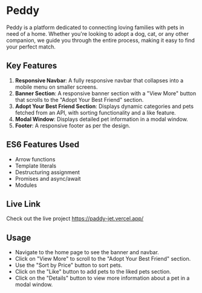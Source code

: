 # Peddy

Peddy is a platform dedicated to connecting loving families with pets in need of a home. Whether you're looking to adopt a dog, cat, or any other companion, we guide you through the entire process, making it easy to find your perfect match.

## Key Features

1. **Responsive Navbar**: A fully responsive navbar that collapses into a mobile menu on smaller screens.
2. **Banner Section**: A responsive banner section with a "View More" button that scrolls to the "Adopt Your Best Friend" section.
3. **Adopt Your Best Friend Section**: Displays dynamic categories and pets fetched from an API, with sorting functionality and a like feature.
4. **Modal Window**: Displays detailed pet information in a modal window.
5. **Footer**: A responsive footer as per the design.

## ES6 Features Used

- Arrow functions
- Template literals
- Destructuring assignment
- Promises and async/await
- Modules

## Live Link

Check out the live project https://paddy-jet.vercel.app/

## Usage

- Navigate to the home page to see the banner and navbar.
- Click on "View More" to scroll to the "Adopt Your Best Friend" section.
- Use the "Sort by Price" button to sort pets.
- Click on the "Like" button to add pets to the liked pets section.
- Click on the "Details" button to view more information about a pet in a modal window.

